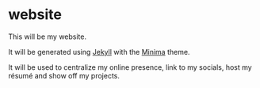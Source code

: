 # website

This will be my website.

It will be generated using [Jekyll](https://jekyllrb.com/) with the [Minima](https://github.com/jekyll/minima) theme.

It will be used to centralize my online presence, link to my socials, host my résumé and show off my projects.
